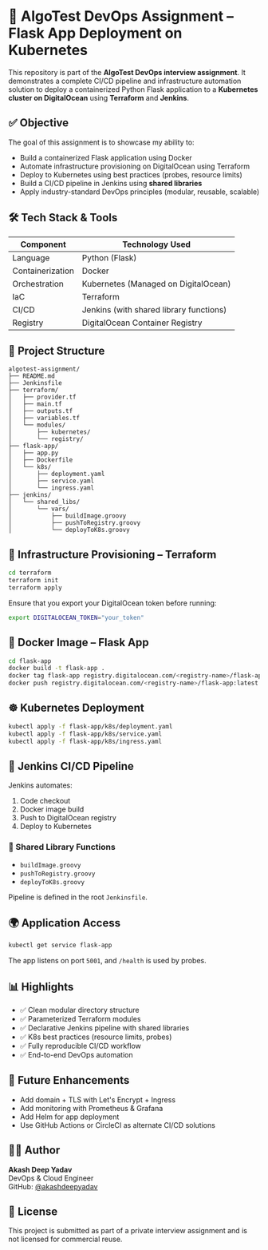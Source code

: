 # 🚀 AlgoTest DevOps Assignment – Flask App Deployment on Kubernetes

This repository is part of the **AlgoTest DevOps interview assignment**. It demonstrates a complete CI/CD pipeline and infrastructure automation solution to deploy a containerized Python Flask application to a **Kubernetes cluster on DigitalOcean** using **Terraform** and **Jenkins**.

## ✅ Objective

The goal of this assignment is to showcase my ability to:
- Build a containerized Flask application using Docker
- Automate infrastructure provisioning on DigitalOcean using Terraform
- Deploy to Kubernetes using best practices (probes, resource limits)
- Build a CI/CD pipeline in Jenkins using **shared libraries**
- Apply industry-standard DevOps principles (modular, reusable, scalable)

## 🛠️ Tech Stack & Tools

| Component         | Technology Used                           |
|------------------|-------------------------------------------|
| Language          | Python (Flask)                            |
| Containerization  | Docker                                    |
| Orchestration     | Kubernetes (Managed on DigitalOcean)      |
| IaC               | Terraform                                 |
| CI/CD             | Jenkins (with shared library functions)   |
| Registry          | DigitalOcean Container Registry           |

## 📁 Project Structure

```
algotest-assignment/
├── README.md
├── Jenkinsfile
├── terraform/
│   ├── provider.tf
│   ├── main.tf
│   ├── outputs.tf
│   ├── variables.tf
│   └── modules/
│       ├── kubernetes/
│       └── registry/
├── flask-app/
│   ├── app.py
│   ├── Dockerfile
│   └── k8s/
│       ├── deployment.yaml
│       ├── service.yaml
│       └── ingress.yaml
├── jenkins/
│   └── shared_libs/
│       └── vars/
│           ├── buildImage.groovy
│           ├── pushToRegistry.groovy
│           └── deployToK8s.groovy
```

## 🔧 Infrastructure Provisioning – Terraform

```bash
cd terraform
terraform init
terraform apply
```

Ensure that you export your DigitalOcean token before running:

```bash
export DIGITALOCEAN_TOKEN="your_token"
```

## 🐳 Docker Image – Flask App

```bash
cd flask-app
docker build -t flask-app .
docker tag flask-app registry.digitalocean.com/<registry-name>/flask-app:latest
docker push registry.digitalocean.com/<registry-name>/flask-app:latest
```

## ☸️ Kubernetes Deployment

```bash
kubectl apply -f flask-app/k8s/deployment.yaml
kubectl apply -f flask-app/k8s/service.yaml
kubectl apply -f flask-app/k8s/ingress.yaml
```

## 🔁 Jenkins CI/CD Pipeline

Jenkins automates:
1. Code checkout
2. Docker image build
3. Push to DigitalOcean registry
4. Deploy to Kubernetes

### 🔗 Shared Library Functions

- `buildImage.groovy`
- `pushToRegistry.groovy`
- `deployToK8s.groovy`

Pipeline is defined in the root `Jenkinsfile`.

## 🌍 Application Access

```bash
kubectl get service flask-app
```

The app listens on port `5001`, and `/health` is used by probes.

## 📊 Highlights

- ✅ Clean modular directory structure
- ✅ Parameterized Terraform modules
- ✅ Declarative Jenkins pipeline with shared libraries
- ✅ K8s best practices (resource limits, probes)
- ✅ Fully reproducible CI/CD workflow
- ✅ End-to-end DevOps automation

## 🧠 Future Enhancements

- Add domain + TLS with Let's Encrypt + Ingress
- Add monitoring with Prometheus & Grafana
- Add Helm for app deployment
- Use GitHub Actions or CircleCI as alternate CI/CD solutions

## 👨‍💻 Author

**Akash Deep Yadav**  
DevOps & Cloud Engineer  
GitHub: [@akashdeepyadav](https://github.com/akashdeepyadav)

## 📄 License

This project is submitted as part of a private interview assignment and is not licensed for commercial reuse.
